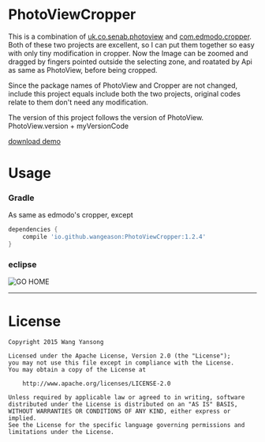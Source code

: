 # PhotoViewCropper
This is a combination of [uk.co.senab.photoview](https://github.com/chrisbanes/PhotoView) and [com.edmodo.cropper](https://github.com/edmodo/cropper). 
Both of these two projects are excellent, so I can put them together so easy with only tiny modification in cropper.
Now the Image can be zoomed and dragged by fingers pointed outside the selecting zone, and roatated by Api as same as PhotoView, before being cropped.

Since the package names of PhotoView and Cropper are not changed, include this project equals include both the two projects, original codes relate to them don't need any modification.

The version of this project follows the version of PhotoView. PhotoView.version + myVersionCode

[download demo](http://fir.im/PhotoViewCropper)

# Usage

### Gradle

As same as edmodo's cropper, except

```groovy
dependencies {
    compile 'io.github.wangeason:PhotoViewCropper:1.2.4'
}
```

### eclipse
![GO HOME](https://github.com/wangeason/MultiPhotoPicker/blob/master/pic/5e9a81dbgw1eu90m08v86j20dw09a3yu.jpg)

---


# License

    Copyright 2015 Wang Yansong

    Licensed under the Apache License, Version 2.0 (the "License");
    you may not use this file except in compliance with the License.
    You may obtain a copy of the License at

        http://www.apache.org/licenses/LICENSE-2.0

    Unless required by applicable law or agreed to in writing, software
    distributed under the License is distributed on an "AS IS" BASIS,
    WITHOUT WARRANTIES OR CONDITIONS OF ANY KIND, either express or implied.
    See the License for the specific language governing permissions and
    limitations under the License.

